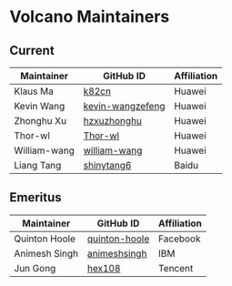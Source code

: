 # Volcano Maintainers

## Current

| Maintainer           | GitHub ID                                               | Affiliation |
| -------------------- | ------------------------------------------------------- | ----------- |
| Klaus Ma             | [k82cn](https://github.com/k82cn)                       | Huawei      |
| Kevin Wang           | [kevin-wangzefeng](https://github.com/kevin-wangzefeng) | Huawei      |
| Zhonghu Xu           | [hzxuzhonghu](https://github.com/hzxuzhonghu)           | Huawei      |
| Thor-wl              | [Thor-wl](https://github.com/Thor-wl)                   | Huawei      |
| William-wang         | [william-wang](https://github.com/william-wang)         | Huawei      |
| Liang Tang           | [shinytang6](https://github.com/shinytang6)             | Baidu       |

## Emeritus

| Maintainer           | GitHub ID                                         | Affiliation |
| -------------------- | ------------------------------------------------- | ----------- |
| Quinton Hoole        | [quinton-hoole](https://github.com/quinton-hoole) | Facebook    |
| Animesh Singh        | [animeshsingh](https://github.com/animeshsingh)   | IBM         |
| Jun Gong             | [hex108](https://github.com/hex108)               | Tencent     |
